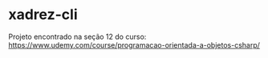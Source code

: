 ﻿# xadrez-cli

Projeto encontrado na seção 12 do curso: https://www.udemy.com/course/programacao-orientada-a-objetos-csharp/